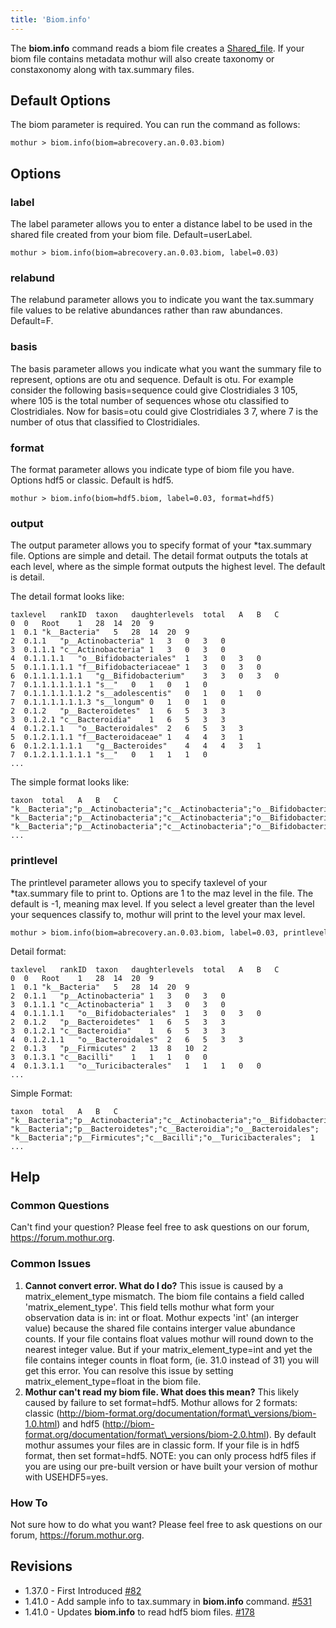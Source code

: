 ```yaml
---
title: 'Biom.info'
---
```

The **biom.info** command reads a biom file creates a
[Shared\_file](Shared_file). If your biom file contains
metadata mothur will also create taxonomy or constaxonomy along with
tax.summary files.

## Default Options

The biom parameter is required. You can run the command as follows:

    mothur > biom.info(biom=abrecovery.an.0.03.biom)

## Options

### label

The label parameter allows you to enter a distance label to be used in
the shared file created from your biom file. Default=userLabel.

    mothur > biom.info(biom=abrecovery.an.0.03.biom, label=0.03)

### relabund

The relabund parameter allows you to indicate you want the tax.summary
file values to be relative abundances rather than raw abundances.
Default=F.

### basis

The basis parameter allows you indicate what you want the summary file
to represent, options are otu and sequence. Default is otu. For example
consider the following basis=sequence could give Clostridiales 3 105,
where 105 is the total number of sequences whose otu classified to
Clostridiales. Now for basis=otu could give Clostridiales 3 7, where 7
is the number of otus that classified to Clostridiales.

### format

The format parameter allows you indicate type of biom file you have.
Options hdf5 or classic. Default is hdf5.

    mothur > biom.info(biom=hdf5.biom, label=0.03, format=hdf5)

### output

The output parameter allows you to specify format of your \*tax.summary
file. Options are simple and detail. The detail format outputs the
totals at each level, where as the simple format outputs the highest
level. The default is detail.

The detail format looks like:

    taxlevel   rankID  taxon   daughterlevels  total   A   B   C
    0  0   Root    1   28  14  20  9
    1  0.1 "k__Bacteria"   5   28  14  20  9
    2  0.1.1   "p__Actinobacteria" 1   3   0   3   0
    3  0.1.1.1 "c__Actinobacteria" 1   3   0   3   0
    4  0.1.1.1.1   "o__Bifidobacteriales"  1   3   0   3   0
    5  0.1.1.1.1.1 "f__Bifidobacteriaceae" 1   3   0   3   0
    6  0.1.1.1.1.1.1   "g__Bifidobacterium"    3   3   0   3   0
    7  0.1.1.1.1.1.1.1 "s__"   0   1   0   1   0
    7  0.1.1.1.1.1.1.2 "s__adolescentis"   0   1   0   1   0
    7  0.1.1.1.1.1.1.3 "s__longum" 0   1   0   1   0
    2  0.1.2   "p__Bacteroidetes"  1   6   5   3   3
    3  0.1.2.1 "c__Bacteroidia"    1   6   5   3   3
    4  0.1.2.1.1   "o__Bacteroidales"  2   6   5   3   3
    5  0.1.2.1.1.1 "f__Bacteroidaceae" 1   4   4   3   1
    6  0.1.2.1.1.1.1   "g__Bacteroides"    4   4   4   3   1
    7  0.1.2.1.1.1.1.1 "s__"   0   1   1   1   0
    ...

The simple format looks like:

    taxon  total   A   B   C
    "k__Bacteria";"p__Actinobacteria";"c__Actinobacteria";"o__Bifidobacteriales";"f__Bifidobacteriaceae";"g__Bifidobacterium";"s__";   1   0   1   0
    "k__Bacteria";"p__Actinobacteria";"c__Actinobacteria";"o__Bifidobacteriales";"f__Bifidobacteriaceae";"g__Bifidobacterium";"s__adolescentis";   1   0   1   0
    "k__Bacteria";"p__Actinobacteria";"c__Actinobacteria";"o__Bifidobacteriales";"f__Bifidobacteriaceae";"g__Bifidobacterium";"s__longum"; 1   0   1   0
    ...

### printlevel

The printlevel parameter allows you to specify taxlevel of your
\*tax.summary file to print to. Options are 1 to the maz level in the
file. The default is -1, meaning max level. If you select a level
greater than the level your sequences classify to, mothur will print to
the level your max level.

    mothur > biom.info(biom=abrecovery.an.0.03.biom, label=0.03, printlevel=4)

Detail format:

    taxlevel   rankID  taxon   daughterlevels  total   A   B   C 
    0  0   Root    1   28  14  20  9
    1  0.1 "k__Bacteria"   5   28  14  20  9
    2  0.1.1   "p__Actinobacteria" 1   3   0   3   0
    3  0.1.1.1 "c__Actinobacteria" 1   3   0   3   0
    4  0.1.1.1.1   "o__Bifidobacteriales"  1   3   0   3   0
    2  0.1.2   "p__Bacteroidetes"  1   6   5   3   3
    3  0.1.2.1 "c__Bacteroidia"    1   6   5   3   3
    4  0.1.2.1.1   "o__Bacteroidales"  2   6   5   3   3
    2  0.1.3   "p__Firmicutes" 2   13  8   10  2
    3  0.1.3.1 "c__Bacilli"    1   1   1   0   0
    4  0.1.3.1.1   "o__Turicibacterales"   1   1   1   0   0
    ...

Simple Format:

    taxon  total   A   B   C
    "k__Bacteria";"p__Actinobacteria";"c__Actinobacteria";"o__Bifidobacteriales";  3   0   3   0
    "k__Bacteria";"p__Bacteroidetes";"c__Bacteroidia";"o__Bacteroidales";  6   5   3   3
    "k__Bacteria";"p__Firmicutes";"c__Bacilli";"o__Turicibacterales";  1   1   0   0
    ...

## Help

### Common Questions

Can\'t find your question? Please feel free to ask questions on our
forum, <https://forum.mothur.org>.

### Common Issues

1.  **Cannot convert error. What do I do?** This issue is caused by a
    matrix\_element\_type mismatch. The biom file contains a field
    called \'matrix\_element\_type\'. This field tells mothur what form
    your observation data is in: int or float. Mothur expects \'int\'
    (an interger value) because the shared file contains interger value
    abundance counts. If your file contains float values mothur will
    round down to the nearest integer value. But if your
    matrix\_element\_type=int and yet the file contains integer counts
    in float form, (ie. 31.0 instead of 31) you will get this error. You
    can resolve this issue by setting matrix\_element\_type=float in the
    biom file.
2.  **Mothur can\'t read my biom file. What does this mean?** This
    likely caused by failure to set format=hdf5. Mothur allows for 2
    formats: classic
    (http://biom-format.org/documentation/format\_versions/biom-1.0.html)
    and hdf5
    (http://biom-format.org/documentation/format\_versions/biom-2.0.html).
    By default mothur assumes your files are in classic form. If your
    file is in hdf5 format, then set format=hdf5. NOTE: you can only
    process hdf5 files if you are using our pre-built version or have
    built your version of mothur with USEHDF5=yes.

### How To

Not sure how to do what you want? Please feel free to ask questions on
our forum, <https://forum.mothur.org>.

## Revisions

-   1.37.0 - First Introduced
    [\#82](https://github.com/mothur/mothur/issues/82)
-   1.41.0 - Add sample info to tax.summary in **biom.info** command.
    [\#531](https://github.com/mothur/mothur/issues/531)
-   1.41.0 - Updates **biom.info** to read hdf5 biom files.
    [\#178](https://github.com/mothur/mothur/issues/178)
